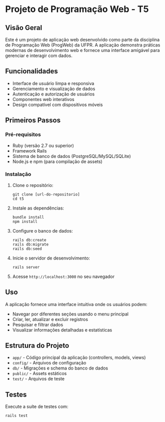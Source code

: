 # Projeto de Programação Web - T5

## Visão Geral
Este é um projeto de aplicação web desenvolvido como parte da disciplina de Programação Web (ProgWeb) da UFPR. A aplicação demonstra práticas modernas de desenvolvimento web e fornece uma interface amigável para gerenciar e interagir com dados.

## Funcionalidades
- Interface de usuário limpa e responsiva
- Gerenciamento e visualização de dados
- Autenticação e autorização de usuários
- Componentes web interativos
- Design compatível com dispositivos móveis

## Primeiros Passos

### Pré-requisitos
- Ruby (versão 2.7 ou superior)
- Framework Rails
- Sistema de banco de dados (PostgreSQL/MySQL/SQLite)
- Node.js e npm (para compilação de assets)

### Instalação
1. Clone o repositório:
   ```
   git clone [url-do-repositorio]
   cd t5
   ```

2. Instale as dependências:
   ```
   bundle install
   npm install
   ```

3. Configure o banco de dados:
   ```
   rails db:create
   rails db:migrate
   rails db:seed
   ```

4. Inicie o servidor de desenvolvimento:
   ```
   rails server
   ```

5. Acesse `http://localhost:3000` no seu navegador

## Uso
A aplicação fornece uma interface intuitiva onde os usuários podem:
- Navegar por diferentes seções usando o menu principal
- Criar, ler, atualizar e excluir registros
- Pesquisar e filtrar dados
- Visualizar informações detalhadas e estatísticas

## Estrutura do Projeto
- `app/` - Código principal da aplicação (controllers, models, views)
- `config/` - Arquivos de configuração
- `db/` - Migrações e schema do banco de dados
- `public/` - Assets estáticos
- `test/` - Arquivos de teste

## Testes
Execute a suíte de testes com:
```
rails test
```
